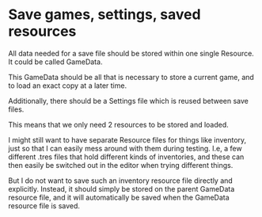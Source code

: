 # Save games, settings, saved resources

All data needed for a save file should be stored within one single Resource. It could be called GameData.

This GameData should be all that is necessary to store a current game, and to load an exact copy at a later time.

Additionally, there should be a Settings file which is reused between save files. 

This means that we only need 2 resources to be stored and loaded. 

I might still want to have separate Resource files for things like inventory, just so that I can easily
mess around with them during testing. I.e, a few different .tres files that hold different kinds of inventories, 
and these can then easily be switched out in the editor when trying different things.

But I do not want to save such an inventory resource file directly and explicitly. Instead, it should 
simply be stored on the parent GameData resource file, and it will automatically be saved when the
GameData resource file is saved.